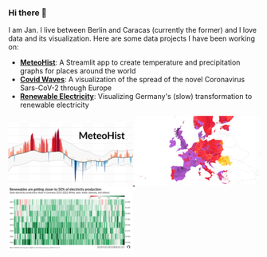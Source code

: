 ### Hi there 👋

I am Jan. I live between Berlin and Caracas (currently the former) and I love data and its visualization. Here are some data projects I have been working on:

- [**MeteoHist**](https://github.com/yotkadata/meteo_hist): A Streamlit app to create temperature and precipitation graphs for places around the world
- [**Covid Waves**](https://github.com/yotkadata/covid-waves): A visualization of the spread of the novel Coronavirus Sars-CoV-2 through Europe
- [**Renewable Electricity**](https://github.com/yotkadata/renewable-electricity): Visualizing Germany's (slow) transformation to renewable electricity

<p float="left">
  <a href="https://github.com/yotkadata/meteo_hist">
    <img src="https://github.com/yotkadata/meteo_hist/blob/main/header.png" width="250" />
  </a>
  <a href="https://github.com/yotkadata/covid-waves">
    <img src="https://github.com/yotkadata/covid-waves/raw/main/examples/header-img.png" width="250" />
  </a>
  <a href="https://github.com/yotkadata/renewable-electricity">
    <img src="https://github.com/yotkadata/renewable-electricity/raw/main/export/03-Renewables.png" width="250" />
  </a>
</p>

